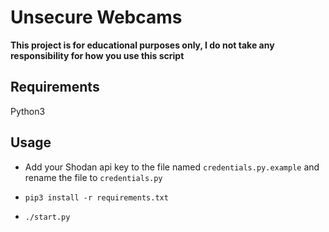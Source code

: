 # Unsecure Webcams

**This project is for educational purposes only, I do not take any responsibility for how you use this script**

## Requirements
Python3

## Usage

- Add your Shodan api key to the file named `credentials.py.example` and rename the file to `credentials.py`

- `pip3 install -r requirements.txt`

- `./start.py`